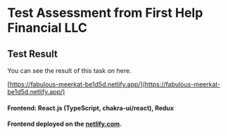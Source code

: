 # Test Assessment from First Help Financial LLC

## Test Result
You can see the result of this task on here.

[https://fabulous-meerkat-be1d5d.netlify.app/](https://fabulous-meerkat-be1d5d.netlify.app/)

#### Frontend: React.js (TypeScript, chakra-ui/react), Redux

#### Frontend deployed on the [netlify.com](netlify.com).

#
